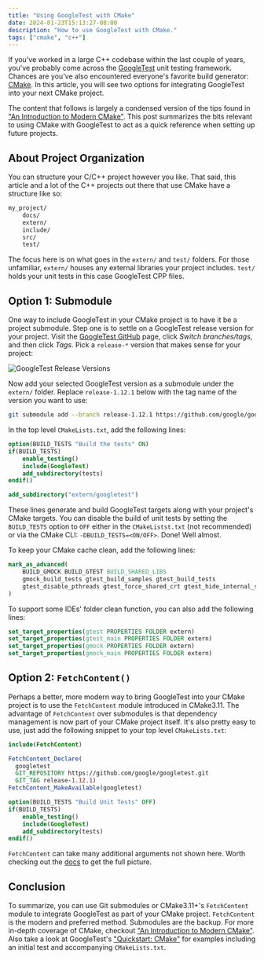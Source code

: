 ```yaml
---
title: "Using GoogleTest with CMake"
date: 2024-01-23T15:13:27-08:00
description: "How to use GoogleTest with CMake."
tags: ["cmake", "c++"]
---
```


If you've worked in a large C++ codebase within the last couple of years, you've
probably come across the [GoogleTest][1] unit testing framework. Chances are
you've also encountered everyone's favorite build generator: [CMake][2]. In this
article, you will see two options for integrating GoogleTest into your next
CMake project.

The content that follows is largely a condensed version of the tips found in
["An Introduction to Modern CMake"][3]. This post summarizes the bits relevant
to using CMake with GoogleTest to act as a quick reference when setting up
future projects.

## About Project Organization

You can structure your C/C++ project however you like. That said, this article
and a lot of the C++ projects out there that use CMake have a structure like so:

```bash
my_project/
    docs/
    extern/
    include/
    src/
    test/
```

The focus here is on what goes in the `extern/` and `test/` folders. For those
unfamiliar, `extern/` houses any external libraries your project includes.
`test/` holds your unit tests in this case GoogleTest CPP files.

## Option 1: Submodule

One way to include GoogleTest in your CMake project is to have it be a project
submodule. Step one is to settle on a GoogleTest release version for your
project. Visit the [GoogleTest GitHub][1] page, click _Switch branches/tags_,
and then click _Tags_. Pick a `release-*` version that makes sense for your
project:

![GoogleTest Release Versions](/posts/2024/using-googletest-with-cmake/gtest-releases.webp#center)

Now add your selected GoogleTest version as a submodule under the `extern/`
folder. Replace `release-1.12.1` below with the tag name of the version you want
to use:

```bash
git submodule add --branch release-1.12.1 https://github.com/google/googletest.git extern
```

In the top level `CMakeLists.txt`, add the following lines:

```cmake
option(BUILD_TESTS "Build the tests" ON)
if(BUILD_TESTS)
    enable_testing()
    include(GoogleTest)
    add_subdirectory(tests)
endif()

add_subdirectory("extern/googletest")
```

These lines generate and build GoogleTest targets along with your project's
CMake targets. You can disable the build of unit tests by setting the
`BUILD_TESTS` option to `OFF` either in the `CMakeListst.txt` (not recommended)
or via the CMake CLI: `-DBUILD_TESTS=<ON/OFF>`. Done! Well almost.

To keep your CMake cache clean, add the following lines:

```cmake
mark_as_advanced(
    BUILD_GMOCK BUILD_GTEST BUILD_SHARED_LIBS
    gmock_build_tests gtest_build_samples gtest_build_tests
    gtest_disable_pthreads gtest_force_shared_crt gtest_hide_internal_symbols
)
```

To support some IDEs' folder clean function, you can also add the following
lines:

```cmake
set_target_properties(gtest PROPERTIES FOLDER extern)
set_target_properties(gtest_main PROPERTIES FOLDER extern)
set_target_properties(gmock PROPERTIES FOLDER extern)
set_target_properties(gmock_main PROPERTIES FOLDER extern)
```

## Option 2: `FetchContent()`

Perhaps a better, more modern way to bring GoogleTest into your CMake project
is to use the `FetchContent` module introduced in CMake3.11. The advantage of
`FetchContent` over submodules is that dependency management is now part of
your CMake project itself. It's also pretty easy to use, just add the following
snippet to your top level `CMakeLists.txt`:

```cmake
include(FetchContent)

FetchContent_Declare(
  googletest
  GIT_REPOSITORY https://github.com/google/googletest.git
  GIT_TAG release-1.12.1)
FetchContent_MakeAvailable(googletest)

option(BUILD_TESTS "Build Unit Tests" OFF)
if(BUILD_TESTS)
    enable_testing()
    include(GoogleTest)
    add_subdirectory(tests)
endif()
```

`FetchContent` can take many additional arguments not shown here. Worth checking
out the [docs][4] to get the full picture.

## Conclusion

To summarize, you can use Git submodules or CMake3.11+'s `FetchContent` module
to integrate GoogleTest as part of your CMake project. `FetchContent` is the
modern and preferred method. Submodules are the backup. For more in-depth
coverage of CMake, checkout ["An Introduction to Modern CMake"][3]. Also take a
look at GoogleTest's ["Quickstart: CMake"][5] for examples including an initial
test and accompanying `CMakeLists.txt`.

[1]: https://github.com/google/googletest
[2]: https://cmake.org/getting-started/
[3]: https://cliutils.gitlab.io/modern-cmake/
[4]: https://cmake.org/cmake/help/latest/module/FetchContent.html
[5]: https://google.github.io/googletest/quickstart-cmake.html
